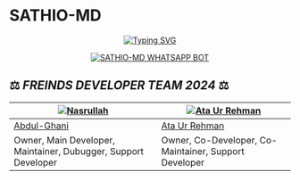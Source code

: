 # SATHIO-MD
<p align="center">
    <a href="https://git.io/typing-svg"><img src="https://readme-typing-svg.demolab.com?font=Ribeye&size=50&pause=1000&color=1976D2&center=true&width=910&height=100&lines=SATHIO-MD;Multi+Divice+Whatsapp+UserBot;Created+By+ADBUL GHANI" alt="Typing SVG" /></a>
<a href="https://github.com/abdulghhani/SATHIO-MD">
<p align  = center> <a href="#"><img title="SATHIO-MD WHATSAPP BOT" src="https://img.shields.io/badge/SATHIO-MD WhatsApp Bot-green?colorA=%23ff0000&colorB=%23017e40&style=for-the-badge"></a> </p>

## ⚖️  *FREINDS DEVELOPER TEAM* *2024*  ⚖️

[![Nasrullah](https://github.com/abdulghhani.png)](https:/)  | [![Ata Ur Rehman](https://github.com/arkhan998.png)](https://github.com/arkhan998) |
|----|----|
[Abdul-Ghani](https://github.com/abdulghhani)  | [Ata Ur Rehman](https://github.com/arkhan998) | 
Owner, Main Developer, Maintainer, Dubugger, Support Developer | Owner, Co-Developer, Co-Maintainer, Support Developer
